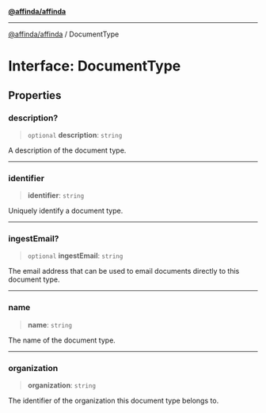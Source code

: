 [**@affinda/affinda**](../README.md)

***

[@affinda/affinda](../globals.md) / DocumentType

# Interface: DocumentType

## Properties

### description?

> `optional` **description**: `string`

A description of the document type.

***

### identifier

> **identifier**: `string`

Uniquely identify a document type.

***

### ingestEmail?

> `optional` **ingestEmail**: `string`

The email address that can be used to email documents directly to this document type.

***

### name

> **name**: `string`

The name of the document type.

***

### organization

> **organization**: `string`

The identifier of the organization this document type belongs to.
